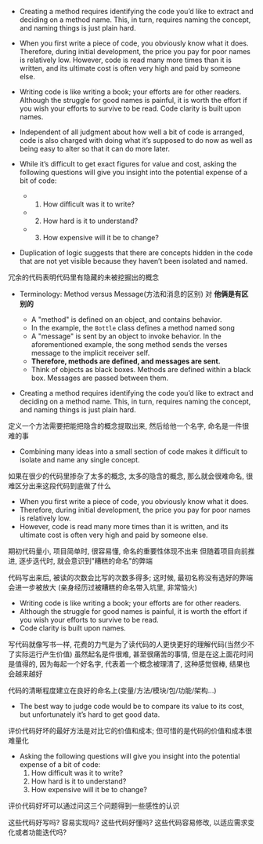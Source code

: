 + Creating a method requires identifying the code you’d like to extract and deciding on a method name. This, in turn, requires naming the concept, and naming things is just plain hard.

+ When you first write a piece of code, you obviously know what it does. Therefore, during initial development, the price you pay for poor names is relatively low. However, code is read many more times than it is written, and its ultimate cost is often very high and paid by someone else.

+ Writing code is like writing a book; your efforts are for other readers. Although the struggle for good names is painful, it is worth the effort if you wish your efforts to survive to be read. Code clarity is built upon names.

+ Independent of all judgment about how well a bit of code is arranged, code is also charged with doing what it’s supposed to do now as well as being easy to alter so that it can do more later.

+ While it’s difficult to get exact figures for value and cost, asking the following questions will give you insight into the potential expense of a bit of code:
    + 1. How difficult was it to write?
    + 2. How hard is it to understand?
    + 3. How expensive will it be to change?

+ Duplication of logic suggests that there are concepts hidden in the code that are not yet visible because they haven’t been isolated and named.

冗余的代码表明代码里有隐藏的未被挖掘出的概念

+ Terminology: Method versus Message(方法和消息的区别) 对 **他俩是有区别的**
    + A "method" is defined on an object, and contains behavior.
    + In the example, the `Bottle` class defines a method named song
    + A "message" is sent by an object to invoke behavior. In the aforementioned example, the song method sends the verses message to the implicit receiver self.
    + **Therefore, methods are defined, and messages are sent.**
    + Think of objects as black boxes. Methods are defined within a black box. Messages are passed between them.

+ Creating a method requires identifying the code you’d like to extract and deciding on a method name. This, in turn, requires naming the concept, and naming things is just plain hard.

定义一个方法需要把能把隐含的概念提取出来, 然后给他一个名字, 命名是一件很难的事

+ Combining many ideas into a small section of code makes it difficult to isolate and name any single concept.

如果在很少的代码里掺杂了太多的概念, 太多的隐含的概念, 那么就会很难命名, 很难区分出来这段代码到底做了什么

+ When you first write a piece of code, you obviously know what it does.
+ Therefore, during initial development, the price you pay for poor names is relatively low.
+ However, code is read many more times than it is written, and its ultimate cost is often very high and paid by someone else.

期初代码量小, 项目简单时, 很容易懂, 命名的重要性体现不出来
但随着项目向前推进, 逐步迭代时, 就会意识到"糟糕的命名"的弊端

代码写出来后, 被读的次数会比写的次数多得多; 这时候, 最初名称没有选好的弊端会进一步被放大
(亲身经历过被糟糕的命名带入坑里, 非常恼火)

+ Writing code is like writing a book; your efforts are for other readers.
+ Although the struggle for good names is painful, it is worth the effort if you wish your efforts to survive to be read.
+ Code clarity is built upon names.

写代码就像写书一样, 花费的力气是为了读代码的人更快更好的理解代码(当然少不了实际运行产生价值)
虽然起名是件很难, 甚至很痛苦的事情, 但是在这上面花时间是值得的, 因为每起一个好名字, 代表着一个概念被理清了, 这种感觉很棒, 结果也会越来越好

代码的清晰程度建立在良好的命名上(变量/方法/模块/包/功能/架构...)

+ The best way to judge code would be to compare its value to its cost, but unfortunately it’s hard to get good data.

评价代码好坏的最好方法是对比它的价值和成本; 但可惜的是代码的价值和成本很难量化

+ Asking the following questions will give you insight into the potential expense of a bit of code:
    1. How difficult was it to write?
    2. How hard is it to understand?
    3. How expensive will it be to change?

评价代码好坏可以通过问这三个问题得到一些感性的认识

这些代码好写吗? 容易实现吗?
这些代码好懂吗?
这些代码容易修改, 以适应需求变化或者功能迭代吗?





